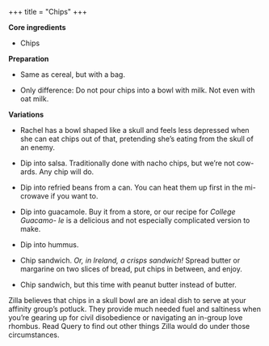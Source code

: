 +++
title = "Chips"
+++

**Core ingredients**
- Chips

**Preparation**
- Same as cereal, but with a bag.

- Only difference: Do not pour chips into a bowl with milk. Not even with
oat milk.

**Variations**
- Rachel has a bowl shaped like a skull and feels less depressed when she
can eat chips out of that, pretending she’s eating from the skull of an
enemy.

- Dip into salsa. Traditionally done with nacho chips, but we’re not cow-
ards. Any chip will do.

- Dip into refried beans from a can. You can heat them up first in the mi-
crowave if you want to.

- Dip into guacamole. Buy it from a store, or our recipe for _College Guacamo-
le_ is a delicious and not especially complicated version to make.

- Dip into hummus.

- Chip sandwich. _Or, in Ireland, a crisps sandwich!_ Spread butter or margarine
on two slices of bread, put chips in between, and enjoy.

- Chip sandwich, but this time with peanut butter instead of butter.

Zilla believes that chips in a skull bowl are an ideal dish to serve at your
affinity group’s potluck. They provide much needed fuel and saltiness when
you’re gearing up for civil disobedience or navigating an in-group love
rhombus. Read Query to find out other things Zilla would do under those
circumstances.